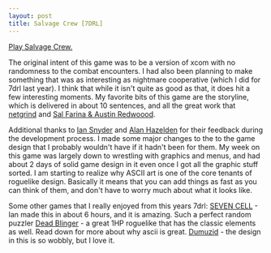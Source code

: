 ```yaml
---
layout: post
title: Salvage Crew [7DRL]
---
```



[Play Salvage Crew.](http://jonbro.itch.io/salvage-crew)

The original intent of this game was to be a version of xcom with no randomness to the combat encounters. I had also been planning to make something that was as interesting as nightmare cooperative (which I did for 7drl last year). I think that while it isn't quite as good as that, it does hit a few interesting moments. My favorite bits of this game are the storyline, which is delivered in about 10 sentences, and all the great work that [netgrind](http://twitter.com/netgrind) and [Sal Farina & Austin Redwoood](https://soundcloud.com/sundog-peacehouse).

Additional thanks to [Ian Snyder](https://twitter.com/whatisian) and [Alan Hazelden](https://twitter.com/draknek) for their feedback during the development process. I made some major changes to the to the game design that I probably wouldn't have if it hadn't been for them. My week on this game was largely down to wrestling with graphics and menus, and had about 2 days of solid game design in it even once I got all the graphic stuff sorted. I am starting to realize why ASCII art is one of the core tenants of roguelike design. Basically it means that you can add things as fast as you can think of them, and don't have to worry much about what it looks like.

Some other games that I really enjoyed from this years 7drl:
[SEVEN CELL](http://www.ianiselsewhere.com/7DRL.swf) - Ian made this in about 6 hours, and it is amazing. Such a perfect random puzzler
[Dead Blinger](http://7drl.org/2015/03/14/dead-blinger/) - a great 1HP roguelike that has the classic elements as well. Read down for more about why ascii is great.
[Dumuzid](http://humbit.com/dumuzid/) - the design in this is so wobbly, but I love it.
